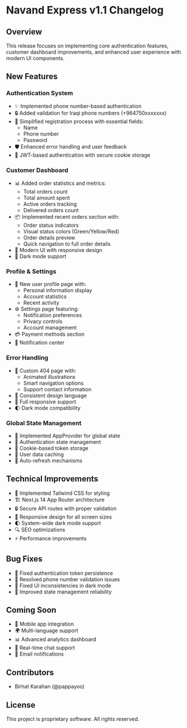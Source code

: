 # Navand Express v1.1 Changelog

## Overview

This release focuses on implementing core authentication features, customer dashboard improvements, and enhanced user experience with modern UI components.

## New Features

### Authentication System

- ✨ Implemented phone number-based authentication
- 🔒 Added validation for Iraqi phone numbers (+964750xxxxxxx)
- 📝 Simplified registration process with essential fields:
  - Name
  - Phone number
  - Password
- 🛡️ Enhanced error handling and user feedback
- 🔑 JWT-based authentication with secure cookie storage

### Customer Dashboard

- 📊 Added order statistics and metrics:
  - Total orders count
  - Total amount spent
  - Active orders tracking
  - Delivered orders count
- 📦 Implemented recent orders section with:
  - Order status indicators
  - Visual status colors (Green/Yellow/Red)
  - Order details preview
  - Quick navigation to full order details
- 🎨 Modern UI with responsive design
- 🌙 Dark mode support

### Profile & Settings

- 👤 New user profile page with:
  - Personal information display
  - Account statistics
  - Recent activity
- ⚙️ Settings page featuring:
  - Notification preferences
  - Privacy controls
  - Account management
- 💳 Payment methods section
- 🔔 Notification center

### Error Handling

- 🎯 Custom 404 page with:
  - Animated illustrations
  - Smart navigation options
  - Support contact information
- 🎨 Consistent design language
- 📱 Full responsive support
- 🌓 Dark mode compatibility

### Global State Management

- 🔄 Implemented AppProvider for global state
- 🔐 Authentication state management
- 🍪 Cookie-based token storage
- 💾 User data caching
- 🔄 Auto-refresh mechanisms

## Technical Improvements

- 🎨 Implemented Tailwind CSS for styling
- 🏗️ Next.js 14 App Router architecture
- 🔒 Secure API routes with proper validation
- 📱 Responsive design for all screen sizes
- 🌓 System-wide dark mode support
- 🔍 SEO optimizations
- ⚡ Performance improvements

## Bug Fixes

- 🐛 Fixed authentication token persistence
- 🔧 Resolved phone number validation issues
- 🎨 Fixed UI inconsistencies in dark mode
- 🔄 Improved state management reliability

## Coming Soon

- 📱 Mobile app integration
- 🌍 Multi-language support
- 📊 Advanced analytics dashboard
- 💬 Real-time chat support
- 📨 Email notifications

## Contributors

- Birhat Karahan (@pappayoo)

## License

This project is proprietary software. All rights reserved.
